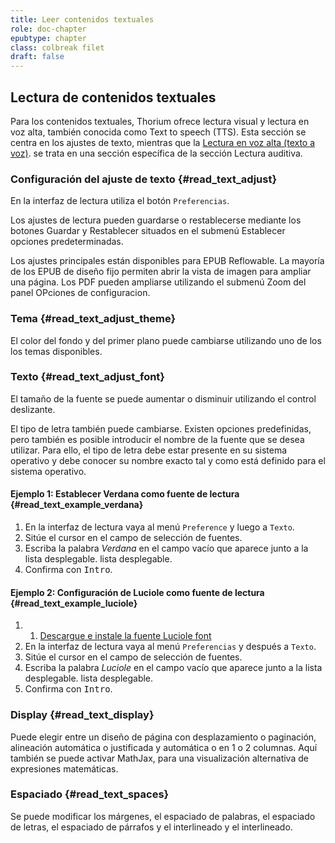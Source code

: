 ```yaml
---
title: Leer contenidos textuales
role: doc-chapter
epubtype: chapter
class: colbreak filet
draft: false
---
```


<section class="filet">

## Lectura de contenidos textuales

Para los contenidos textuales, Thorium ofrece lectura visual y lectura en voz alta, también conocida como Text to speech (TTS). Esta sección se centra en los ajustes de texto, mientras que la [Lectura en voz alta (texto a voz)](../213_reading_auditory/index.xhtml#readaloud).
se trata en una sección específica de la sección Lectura auditiva.

</section>
<section class="filet">

### Configuración del ajuste de texto {#read_text_adjust}

En la interfaz de lectura utiliza el botón `Preferencias`.
<img src="../../resources/images/textarea-icon.svg" role="presentation" alt="" class="icon"/>

Los ajustes de lectura pueden guardarse o restablecerse mediante los botones <span class="ui_button">Guardar</span> y <span class="ui_button">Restablecer</span> situados en el submenú <span class="ui_button">Establecer opciones predeterminadas</span>.

Los ajustes principales están disponibles para EPUB Reflowable. La mayoría de los EPUB de diseño fijo 
permiten abrir la vista de imagen para ampliar una página. 
Los PDF pueden ampliarse utilizando el submenú Zoom del panel OPciones de configuracion.

</section>
<section class="filet">

### Tema {#read_text_adjust_theme}

El color del fondo y del primer plano puede cambiarse utilizando uno de los
los temas disponibles.

</section>
<section class="filet">


### Texto {#read_text_adjust_font}

El tamaño de la fuente se puede aumentar o disminuir utilizando el control deslizante. 

El tipo de letra
también puede cambiarse. Existen opciones predefinidas, pero también es posible introducir el nombre de la fuente que se desea utilizar.
Para ello, el tipo de letra debe estar presente en su sistema operativo y debe conocer su nombre exacto tal y como está definido para el sistema operativo.

<div class="framed">


#### Ejemplo 1: Establecer Verdana como fuente de lectura {#read_text_example_verdana}

1.  En la interfaz de lectura vaya al menú `Preference` y luego a
    `Texto`.
2.  Sitúe el cursor en el campo de selección de fuentes.
3.  Escriba la palabra *Verdana* en el campo vacío que aparece junto a la lista desplegable.
    lista desplegable.
4.  Confirma con <kbd>Intro</kbd>.


#### Ejemplo 2: Configuración de Luciole como fuente de lectura {#read_text_example_luciole}

1.  1. [Descargue e instale la fuente Luciole
    font](https://www.luciole-vision.com/#download)
2.  En la interfaz de lectura vaya al menú `Preferencias` y después a
    `Texto`.
3.  Sitúe el cursor en el campo de selección de fuentes.
4.  Escriba la palabra *Luciole* en el campo vacío que aparece junto a la lista desplegable.
    lista desplegable.
5.  Confirma con <kbd>Intro</kbd>.

</div>

</section>
<section class="filet">

### Display {#read_text_display}

Puede elegir entre un diseño de página con desplazamiento o paginación,
alineación automática o justificada y automática o en 1 o 2 columnas.
Aquí también se puede activar MathJax, para una visualización alternativa de expresiones matemáticas.

</section>
<section class="filet">


### Espaciado {#read_text_spaces}

Se puede modificar los márgenes, el espaciado de palabras, el espaciado de letras, el espaciado de párrafos y el interlineado
y el interlineado.

</section>
